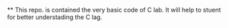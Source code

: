 ** This repo. is contained the very basic code of C lab. It will help to stuent for better understading the C lag.  

